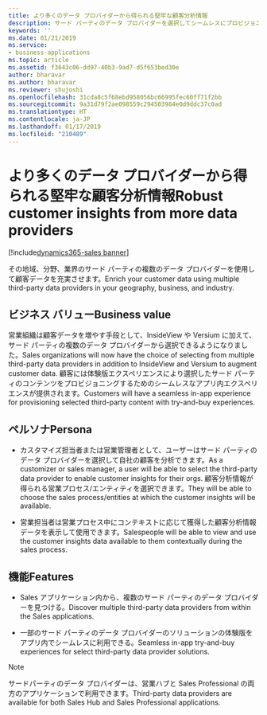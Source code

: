 ```yaml
---
title: より多くのデータ プロバイダーから得られる堅牢な顧客分析情報
description: サード パーティのデータ プロバイダーを選択してシームレスにプロビジョニングすることで、堅牢な顧客分析情報を入手します。
keywords: ''
ms.date: 01/21/2019
ms.service:
- business-applications
ms.topic: article
ms.assetid: f3643c06-dd97-40b3-9ad7-d5f653bed30e
author: bharavar
ms.author: bharavar
ms.reviewer: shujoshi
ms.openlocfilehash: 31cda8c5f68ebd958056bc66995fec60ff71f2bb
ms.sourcegitcommit: 9a31d79f2ae098559c294503984e0d9ddc37c0ad
ms.translationtype: HT
ms.contentlocale: ja-JP
ms.lasthandoff: 01/17/2019
ms.locfileid: "210489"
---
```

#  <a name="robust-customer-insights-from-more-data-providers"></a><span data-ttu-id="b9039-103">より多くのデータ プロバイダーから得られる堅牢な顧客分析情報</span><span class="sxs-lookup"><span data-stu-id="b9039-103">Robust customer insights from more data providers</span></span> 
[!include[dynamics365-sales banner](../includes/dynamics365-sales.md)]



<span data-ttu-id="b9039-104">その地域、分野、業界のサード パーティの複数のデータ プロバイダーを使用して顧客データを充実させます。</span><span class="sxs-lookup"><span data-stu-id="b9039-104">Enrich your customer data using multiple third-party data providers in your geography, business, and industry.</span></span> 

## <a name="business-value"></a><span data-ttu-id="b9039-105">ビジネス バリュー</span><span class="sxs-lookup"><span data-stu-id="b9039-105">Business value</span></span>

<span data-ttu-id="b9039-106">営業組織は顧客データを増やす手段として、InsideView や Versium に加えて、サード パーティの複数のデータ プロバイダーから選択できるようになりました。</span><span class="sxs-lookup"><span data-stu-id="b9039-106">Sales organizations will now have the choice of selecting from multiple third-party data providers in addition to InsideView and Versium to augment customer data.</span></span> <span data-ttu-id="b9039-107">顧客には体験版エクスペリエンスにより選択したサード パーティのコンテンツをプロビジョニングするためのシームレスなアプリ内エクスペリエンスが提供されます。</span><span class="sxs-lookup"><span data-stu-id="b9039-107">Customers will have a seamless in-app experience for provisioning selected third-party content with try-and-buy experiences.</span></span>

## <a name="persona"></a><span data-ttu-id="b9039-108">ペルソナ</span><span class="sxs-lookup"><span data-stu-id="b9039-108">Persona</span></span>

-   <span data-ttu-id="b9039-109">カスタマイズ担当者または営業管理者として、ユーザーはサード パーティのデータ プロバイダーを選択して自社の顧客を分析できます。</span><span class="sxs-lookup"><span data-stu-id="b9039-109">As a customizer or sales manager, a user will be able to select the third-party data provider to enable customer insights for their orgs.</span></span> <span data-ttu-id="b9039-110">顧客分析情報が得られる営業プロセス/エンティティを選択できます。</span><span class="sxs-lookup"><span data-stu-id="b9039-110">They will be able to choose the sales process/entities at which the customer insights will be available.</span></span>

-   <span data-ttu-id="b9039-111">営業担当者は営業プロセス中にコンテキストに応じて獲得した顧客分析情報データを表示して使用できます。</span><span class="sxs-lookup"><span data-stu-id="b9039-111">Salespeople will be able to view and use the customer insights data available to them contextually during the sales process.</span></span>

## <a name="features"></a><span data-ttu-id="b9039-112">機能</span><span class="sxs-lookup"><span data-stu-id="b9039-112">Features</span></span>

-   <span data-ttu-id="b9039-113">Sales アプリケーション内から、複数のサード パーティのデータ プロバイダーを見つける。</span><span class="sxs-lookup"><span data-stu-id="b9039-113">Discover multiple third-party data providers from within the Sales applications.</span></span>

-   <span data-ttu-id="b9039-114">一部のサード パーティのデータ プロバイダーのソリューションの体験版をアプリ内でシームレスに利用できる。</span><span class="sxs-lookup"><span data-stu-id="b9039-114">Seamless in-app try-and-buy experiences for select third-party data provider solutions.</span></span>


> [!NOTE]
> <span data-ttu-id="b9039-115">サードパーティのデータ プロバイダーは、営業ハブと Sales Professional の両方のアプリケーションで利用できます。</span><span class="sxs-lookup"><span data-stu-id="b9039-115">Third-party data providers are available for both Sales Hub and Sales Professional applications.</span></span>
